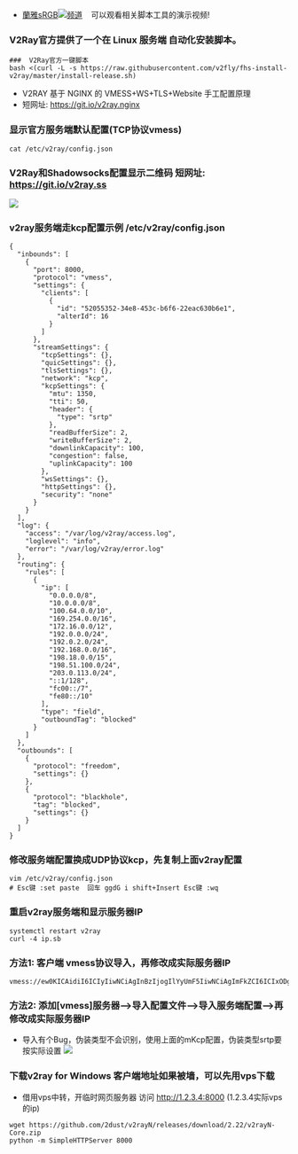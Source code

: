 - [蘭雅sRGB![](https://raw.githubusercontent.com/hongwenjun/vps_setup/master/img/youtube.png)频道](https://www.youtube.com/channel/UCupRwki_4n87nrwP0GIBUXA/videos) &nbsp;&nbsp;&nbsp;可以观看相关脚本工具的演示视频!

### V2Ray官方提供了一个在 Linux 服务端 自动化安装脚本。
```
###  V2Ray官方一键脚本
bash <(curl -L -s https://raw.githubusercontent.com/v2fly/fhs-install-v2ray/master/install-release.sh)
```

- V2RAY 基于 NGINX 的 VMESS+WS+TLS+Website 手工配置原理
- 短网址: https://git.io/v2ray.nginx

### 显示官方服务端默认配置(TCP协议vmess)
```
cat /etc/v2ray/config.json
```

### V2Ray和Shadowsocks配置显示二维码  短网址: https://git.io/v2ray.ss
![](https://raw.githubusercontent.com/hongwenjun/vps_setup/master/v2ray/v2ray.ss.png)

### v2ray服务端走kcp配置示例 /etc/v2ray/config.json
```
{
  "inbounds": [
    {
      "port": 8000,
      "protocol": "vmess",
      "settings": {
        "clients": [
          {
            "id": "52055352-34e8-453c-b6f6-22eac630b6e1",
            "alterId": 16
          }
        ]
      },
      "streamSettings": {
        "tcpSettings": {},
        "quicSettings": {},
        "tlsSettings": {},
        "network": "kcp",
        "kcpSettings": {
          "mtu": 1350,
          "tti": 50,
          "header": {
            "type": "srtp"
          },
          "readBufferSize": 2,
          "writeBufferSize": 2,
          "downlinkCapacity": 100,
          "congestion": false,
          "uplinkCapacity": 100
        },
        "wsSettings": {},
        "httpSettings": {},
        "security": "none"
      }
    }
  ],
  "log": {
    "access": "/var/log/v2ray/access.log",
    "loglevel": "info",
    "error": "/var/log/v2ray/error.log"
  },
  "routing": {
    "rules": [
      {
        "ip": [
          "0.0.0.0/8",
          "10.0.0.0/8",
          "100.64.0.0/10",
          "169.254.0.0/16",
          "172.16.0.0/12",
          "192.0.0.0/24",
          "192.0.2.0/24",
          "192.168.0.0/16",
          "198.18.0.0/15",
          "198.51.100.0/24",
          "203.0.113.0/24",
          "::1/128",
          "fc00::/7",
          "fe80::/10"
        ],
        "type": "field",
        "outboundTag": "blocked"
      }
    ]
  },
  "outbounds": [
    {
      "protocol": "freedom",
      "settings": {}
    },
    {
      "protocol": "blackhole",
      "tag": "blocked",
      "settings": {}
    }
  ]
}

```
### 修改服务端配置换成UDP协议kcp，先复制上面v2ray配置

```
vim /etc/v2ray/config.json
# Esc键 :set paste  回车 ggdG i shift+Insert Esc键 :wq
```

### 重启v2ray服务端和显示服务器IP
```
systemctl restart v2ray
curl -4 ip.sb
```

### 方法1: 客户端 vmess协议导入，再修改成实际服务器IP
```
vmess://ew0KICAidiI6ICIyIiwNCiAgInBzIjogIlYyUmF5IiwNCiAgImFkZCI6ICIxODguMTg4LjE4OC4xODgiLA0KICAicG9ydCI6ICI4MDAwIiwNCiAgImlkIjogIjUyMDU1MzUyLTM0ZTgtNDUzYy1iNmY2LTIyZWFjNjMwYjZlMSIsDQogICJhaWQiOiAiMTYiLA0KICAibmV0IjogImtjcCIsDQogICJ0eXBlIjogInNydHAiLA0KICAiaG9zdCI6ICIiLA0KICAicGF0aCI6ICIiLA0KICAidGxzIjogIiINCn0=
```
### 方法2: 添加[vmess]服务器-->导入配置文件-->导入服务端配置-->再修改成实际服务器IP
- 导入有个Bug，伪装类型不会识别，使用上面的mKcp配置，伪装类型srtp要按实际设置
![](https://raw.githubusercontent.com/hongwenjun/vps_setup/master/v2ray/v2ray_set.gif)

### 下载v2ray for Windows 客户端地址如果被墙，可以先用vps下载
- 借用vps中转，开临时网页服务器 访问 http://1.2.3.4:8000  (1.2.3.4实际vps的ip)
```
wget https://github.com/2dust/v2rayN/releases/download/2.22/v2rayN-Core.zip
python -m SimpleHTTPServer 8000
```
